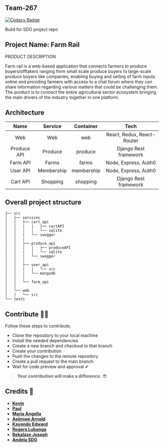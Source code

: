 ## Team-267

[![Codacy Badge](https://api.codacy.com/project/badge/Grade/b13777f5d669412cb02635a66b5de4a8)](https://app.codacy.com/gh/BuildForSDG/farmrail?utm_source=github.com&utm_medium=referral&utm_content=BuildForSDG/farmrail&utm_campaign=Badge_Grade_Dashboard)

Build for SDG project repo
## **Project Name: Farm Rail**

PRODUCT DESCRIPTION

Farm rail is a web-based application that connects farmers to produce buyers/offtakers ranging from small scale produce buyers to large-scale produce buyers like companies, enabling buying and selling of farm inputs online and providing farmers with access to a chat forum where they can share information regarding various matters that could be challenging them.
The product is to connect the entire agricultural sector ecosystem bringing the main drivers of the industry together in one platform.

## **Architecture**

|   Name        |   Service   |  Container  |    Tech                    |
|:-------------:|:-----------:|:-----------:|:--------------------------:|
| Web           | Web         | web         | React, Redux, React-Router |
| Produce API   | Produce     | produce     | Django Rest framework      |
| Farm API      | Farms       | farms       | Node, Express, Auth0       |
| User API      | Membership  | membership  | Node, Express, Auth0       |
| Cart API      | Shopping    | shopping    | Django Rest framework      |

 
 ## **Overall project structure**
 ```
├── src
│   ├── services
│   │   ├── cart_api
|   |   |   |   ├── cartAPI
│   │   |   │   └── sqlite
│   │   |   └── swagger
|   |   |
│   │   ├── produce_api
|   |   |   |   ├── produceAPI
│   │   |   │   └── sqlite
│   │   |   └── swagger
|   |   |
│   │   ├── user_api
|   |   |   |   └── src
│   │   |   └── mongodb
|   |   |
│   │   └── farm_api
|   |
│   └── web
│   │   └── src
└── tests
 ```

## **Contribute 🐱‍🏍**
Follow these steps to contribute;
-  Clone the repository to your local machine
-  Install the needed dependencies
-  Create a new branch and checkout to that branch
-  Create your contribution 
-  Push the changes to the remote repository
-  Create a pull request to the main branch
-  Wait for code preview and approval ✔

> **Your contribution will make a difference.** 😎

## **Credits** 🙌
-  [**Kevin**](https://github.com/kmwamasali) </br> 
-  [**Paul**](https://github.com/LadPaule) </br>
-  [**Maria Angella**](https://github.com/MariaAngella) </br>
-  [**Asiimwe Arnold**](https://github.com/asiimwearnold) </br>
-  [**Kayondo Edward**](https://github.com/amkayondo) </br>
-  [**Rogers Lubanga**](https://github.com/swimking) </br>
-  [**Bekalaze Joseph**](https://github.com/bekeplar) </br>
-  [**Andela SDG**](https://github.com/BuildForSDG) </br>
